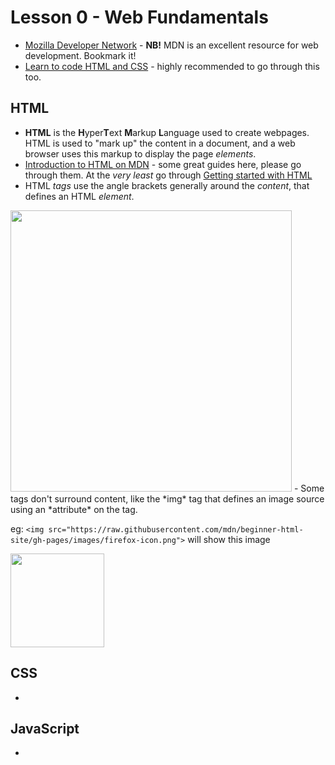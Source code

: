 # Lesson 0 - Web Fundamentals

- [Mozilla Developer Network](https://developer.mozilla.org/en-US/) - **NB!** MDN is an excellent resource for web development. Bookmark it!
- [Learn to code HTML and CSS](http://learn.shayhowe.com/html-css/) - highly recommended to go through this too.

## HTML
- **HTML** is the **H**yper**T**ext **M**arkup **L**anguage used to create webpages. HTML is used to "mark up" the content in a document, and a web browser uses this markup to display the page *elements*.
- [Introduction to HTML on MDN](https://developer.mozilla.org/en-US/docs/Learn/HTML) - some great guides here, please go through them. At the *very least* go through [Getting started with HTML](https://developer.mozilla.org/en-US/docs/Learn/HTML/Introduction_to_HTML/Getting_started)
- HTML *tags* use the angle brackets generally around the *content*, that defines an HTML *element*.
<img src="https://mdn.mozillademos.org/files/9347/grumpy-cat-small.png" width="450"/>
- Some tags don't surround content, like the *img* tag that defines an image source using an *attribute* on the tag. 

eg: ```<img src="https://raw.githubusercontent.com/mdn/beginner-html-site/gh-pages/images/firefox-icon.png">``` will show this image 

<img src="https://raw.githubusercontent.com/mdn/beginner-html-site/gh-pages/images/firefox-icon.png" width="150">


## CSS
-

## JavaScript
-


